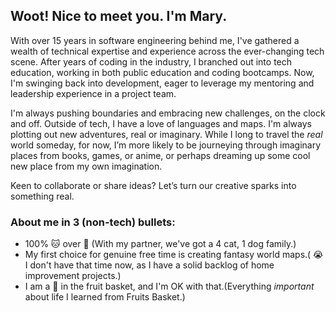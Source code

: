 ## Woot! Nice to meet you. I'm Mary.

With over 15 years in software engineering behind me, I've gathered a wealth of technical expertise and experience across the ever-changing tech scene. After years of coding in the industry, I branched out into tech education, working in both public education and coding bootcamps. Now, I'm swinging back into development, eager to leverage my mentoring and leadership experience in a project team.

I'm always pushing boundaries and embracing new challenges, on the clock and off. Outside of tech, I have a love of languages and maps. I'm always plotting out new adventures, real or imaginary. While I long to travel the _real_ world someday, for now, I’m more likely to be journeying through imaginary places from books, games, or anime, or perhaps dreaming up some cool new place from my own imagination.

Keen to collaborate or share ideas? Let’s turn our creative sparks into something real.

### About me in 3 (non-tech) bullets:
- 100% :cat: over :dog: (With my partner, we've got a 4 cat, 1 dog family.)
- My first choice for genuine free time is creating fantasy world maps.( 😭 I don't have that time now, as I have a solid backlog of home improvement projects.)
- I am a :rice_ball: in the fruit basket, and I'm OK with that.(Everything *important* about life I learned from Fruits Basket.) 
